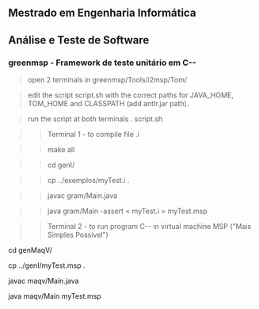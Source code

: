 ## Mestrado em Engenharia Informática
## Análise e Teste de Software
### greenmsp - Framework de teste unitário em C--

> open 2 terminals in greenmsp/Tools/i2msp/Tom/

> edit the script script.sh with the correct paths for JAVA_HOME, TOM_HOME and CLASSPATH (add antlr.jar path).

> run the script at both terminals
. script.sh 

>>Terminal 1 - to compile file .i

>>make all

>>cd genI/

>>cp ../exemplos/myTest.i .

>>javac gram/Main.java

>>java gram/Main -assert  < myTest.i > myTest.msp

>>Terminal 2 - to run program C-- in virtual machine MSP ("Mais Simples Possível")

cd genMaqV/

cp ../genI/myTest.msp .

javac maqv/Main.java

java maqv/Main myTest.msp
